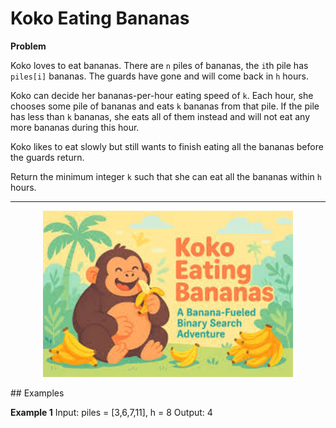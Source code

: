 # Koko Eating Bananas

**Problem**

Koko loves to eat bananas. There are `n` piles of bananas, the `i`th pile has `piles[i]` bananas. The guards have gone and will come back in `h` hours.

Koko can decide her bananas-per-hour eating speed of `k`. Each hour, she chooses some pile of bananas and eats `k` bananas from that pile. If the pile has less than `k` bananas, she eats all of them instead and will not eat any more bananas during this hour.

Koko likes to eat slowly but still wants to finish eating all the bananas before the guards return.

Return the minimum integer `k` such that she can eat all the bananas within `h` hours.

---

<p align="center">
  <img src="images.jpeg" alt="Koko Eating Bananas" width="400"/>
</p>
## Examples

**Example 1**
Input: piles = [3,6,7,11], h = 8
Output: 4
